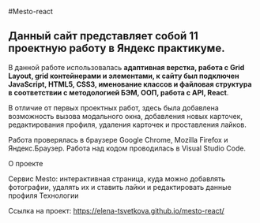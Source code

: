 #Mesto-react

## Данный сайт представляет собой 11 проектную работу в Яндекс практикуме.
В данной работе использовалась **адаптивная верстка, работа с Grid Layout, grid контейнерами и элементами, к сайту был подключен JavaScript, HTML5, CSS3, именование классов и файловая структура в соответствии с методологией БЭМ, ООП, работа с API, React**.

В отличие от первых проектных работ, здесь была добавлена возможность вызова модального окна, добавления новых карточек, редактирования профиля, удаления карточек и проставления лайков.

Работа проверялась в браузере Google Chrome, Mozilla Firefox и Яндекс.Браузер. Работа над кодом проводилась в Visual Studio Code.

О проекте

Cервис Mesto: интерактивная страница, куда можно добавлять фотографии, удалять их и ставить лайки и редактировать данные профиля
Технологии

Ссылка на проект: https://elena-tsvetkova.github.io/mesto-react/